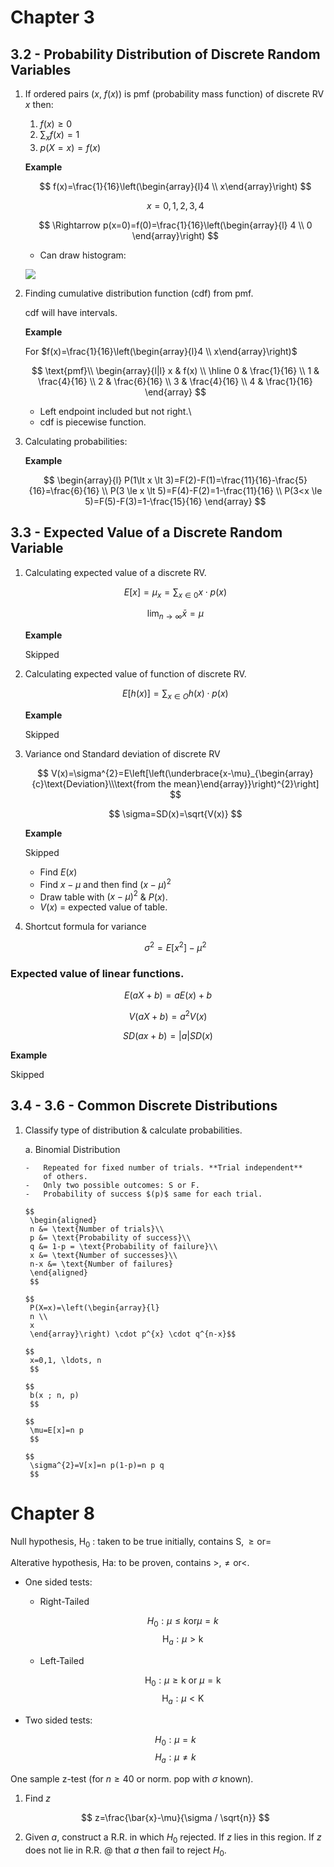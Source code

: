 # Chapter 3

## 3.2 - Probability Distribution of Discrete Random Variables

1.  If ordered pairs ($x$, $f(x)$) is pmf (probability mass function) of
    discrete RV $x$ then:

    1.  $f(x) \ge 0$
    2.  $\sum_{x} f(x)=1$
    3.  $p(X=x)=f(x)$

    **Example**

    $$
     f(x)=\frac{1}{16}\left(\begin{array}{l}4 \\ x\end{array}\right)
     $$

    $$
     x=0, 1, 2, 3, 4
     $$

    $$
     \Rightarrow p(x=0)=f(0)=\frac{1}{16}\left(\begin{array}{l}
     4 \\
     0
     \end{array}\right)
     $$

    -   Can draw histogram:

    ![](!imgdir/df8bf8cb1c3df42ec8277bf0f339ddecad692ce9.png)

2.  Finding cumulative distribution function (cdf) from pmf.

    cdf will have intervals.

    **Example**

    For
    $f(x)=\frac{1}{16}\left(\begin{array}{l}4 \\ x\end{array}\right)$

    $$
     \text{pmf}\\
     \begin{array}{l|l}
     x & f(x) \\
     \hline 0 & \frac{1}{16} \\
     1 & \frac{4}{16} \\
     2 & \frac{6}{16} \\
     3 & \frac{4}{16} \\
     4 & \frac{1}{16}
     \end{array}
     $$

    -   Left endpoint included but not right.\
    -   cdf is piecewise function.

3.  Calculating probabilities:

    **Example**

    $$
     \begin{array}{l}
     P(1\lt x \lt 3)=F(2)-F(1)=\frac{11}{16}-\frac{5}{16}=\frac{6}{16} \\
     P(3 \le x \lt 5)=F(4)-F(2)=1-\frac{11}{16} \\
     P(3<x \le 5)=F(5)-F(3)=1-\frac{15}{16}
     \end{array}
     $$

## 3.3 - Expected Value of a Discrete Random Variable

1.  Calculating expected value of a discrete RV.

    $$
     E[x]=\mu_{x}=\sum_{x \in 0} x \cdot p(x)
     $$

    $$
     \lim _{n \rightarrow \infty} \bar{x}=\mu
     $$

    **Example**

    Skipped

2.  Calculating expected value of function of discrete RV.

    $$
     E\left[h\left(x\right)\right]=\sum_{x \in O} h(x) \cdot p(x)
     $$

    **Example**

    Skipped

3.  Variance ond Standard deviation of discrete RV

    $$
     V(x)=\sigma^{2}=E\left[\left(\underbrace{x-\mu}_{\begin{array}{c}\text{Deviation}\\\text{from the mean}\end{array}}\right)^{2}\right]
     $$

    $$
     \sigma=SD(x)=\sqrt{V(x)}
     $$

    **Example**

    Skipped

    -   Find $E(x)$
    -   Find $x-\mu$ and then find $(x-\mu)^{2}$
    -   Draw table with $(x-\mu)^{2}$ & $P(x)$.
    -   $V(x)$ = expected value of table.

4.  Shortcut formula for variance

    $$
     \sigma^{2}=E\left[x^{2}\right]-\mu^{2}
     $$

### Expected value of linear functions.

$$
E(a X+b)=a E(x)+b
$$

$$
V(a X+b)=a^{2} V(x)
$$

$$
SD(a x+b)=|a| SD(x)
$$

**Example**

Skipped

## 3.4 - 3.6 - Common Discrete Distributions

1.  Classify type of distribution & calculate probabilities.

    a.  Binomial Distribution

        -   Repeated for fixed number of trials. **Trial independent**
            of others.
        -   Only two possible outcomes: S or F.
        -   Probability of success $(p)$ same for each trial.

        $$
         \begin{aligned}
         n &= \text{Number of trials}\\
         p &= \text{Probability of success}\\
         q &= 1-p = \text{Probability of failure}\\
         x &= \text{Number of successes}\\
         n-x &= \text{Number of failures}
         \end{aligned}
         $$

        $$
         P(X=x)=\left(\begin{array}{l}
         n \\
         x
         \end{array}\right) \cdot p^{x} \cdot q^{n-x}$$

        $$
         x=0,1, \ldots, n
         $$

        $$
         b(x ; n, p)
         $$

        $$
         \mu=E[x]=n p
         $$

        $$
         \sigma^{2}=V[x]=n p(1-p)=n p q
         $$

# Chapter 8

Null hypothesis, $\mathrm{H}_{0}$ : taken to be true initially, contains
$\mathrm{S}, \geqslant \text{or} =$

Alterative hypothesis, Ha: to be proven, contains
$\gt, \ne \text{or} <$.

-   One sided tests:

    -   Right-Tailed

        $$
          H_{0} : \mu \leq k \text{or} \mu=k
          $$ $$
          \mathrm{H}_a : \mu \gt \mathrm{k}
          $$

    -   Left-Tailed

        $$
          \mathrm{H}_{0}: \mu \ge \mathrm{k} \text{ or } \mu=\mathrm{k}
          $$ $$
          \mathrm{H}_a : \mu<\mathrm{K}
          $$

-   Two sided tests:

    $$
      H_{0}: \mu=k
      $$ $$
      H_{a}: \mu \neq k
      $$

One sample z-test (for $n \ge 40$ or norm. pop with $\sigma$ known).

1.  Find $z$

    $$
     z=\frac{\bar{x}-\mu}{\sigma / \sqrt{n}}
     $$

2.  Given $a$, construct a R.R. in which $H_0$ rejected. If $z$ lies in
    this region. If $z$ does not lie in R.R. @ that $a$ then fail to
    reject $H_{0}$.
